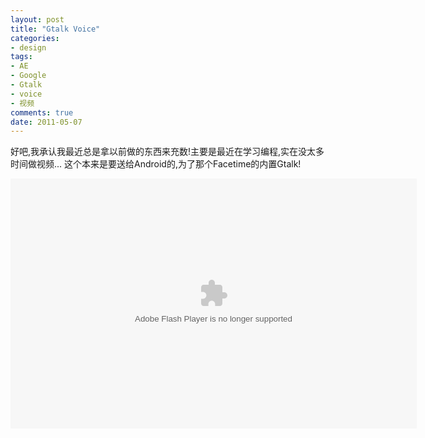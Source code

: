 ```yaml
---
layout: post
title: "Gtalk Voice"
categories: 
- design
tags: 
- AE 
- Google 
- Gtalk 
- voice 
- 视频
comments: true
date: 2011-05-07
---
```

好吧,我承认我最近总是拿以前做的东西来充数!主要是最近在学习编程,实在没太多时间做视频...
这个本来是要送给Android的,为了那个Facetime的内置Gtalk!
<!--more-->
<div class="video-container"><embed src="http://www.tudou.com/v/pIvNA1EEn3g/&rpid=2060991/v.swf" type="application/x-shockwave-flash" allowscriptaccess="always" allowfullscreen="true" wmode="opaque" width="650" height="400"></embed></div>
